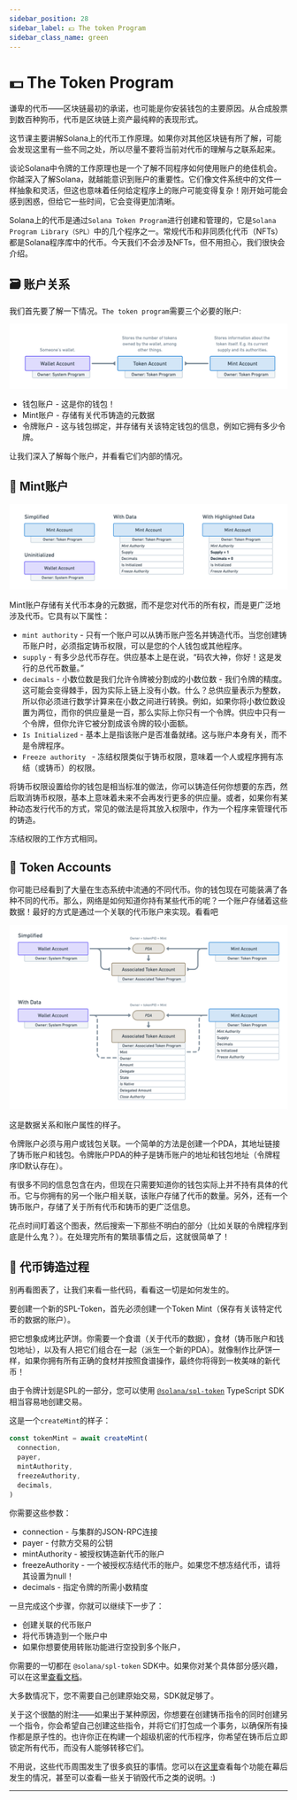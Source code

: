 ```yaml
---
sidebar_position: 28
sidebar_label: 💵 The token Program
sidebar_class_name: green
---
```


# 💵 The Token Program

谦卑的代币——区块链最初的承诺，也可能是你安装钱包的主要原因。从合成股票到数百种狗币，代币是区块链上资产最纯粹的表现形式。

这节课主要讲解Solana上的代币工作原理。如果你对其他区块链有所了解，可能会发现这里有一些不同之处，所以尽量不要将当前对代币的理解与之联系起来。

谈论Solana中令牌的工作原理也是一个了解不同程序如何使用账户的绝佳机会。你越深入了解Solana，就越能意识到账户的重要性。它们像文件系统中的文件一样抽象和灵活，但这也意味着任何给定程序上的账户可能变得复杂！刚开始可能会感到困惑，但给它一些时间，它会变得更加清晰。

Solana上的代币是通过`Solana Token Program`进行创建和管理的，它是`Solana Program Library（SPL）`中的几个程序之一。常规代币和非同质化代币（NFTs）都是Solana程序库中的代币。今天我们不会涉及NFTs，但不用担心，我们很快会介绍。


## 🗃 账户关系

我们首先要了解一下情况。`The token program`需要三个必要的账户:

![](./img/account-relationships.png)

- 钱包账户 - 这是你的钱包！
- Mint账户 - 存储有关代币铸造的元数据
- 令牌账户 - 这与钱包绑定，并存储有关该特定钱包的信息，例如它拥有多少令牌。

让我们深入了解每个账户，并看看它们内部的情况。

## 🌌 Mint账户

![](./img/mint-account.png)


Mint账户存储有关代币本身的元数据，而不是您对代币的所有权，而是更广泛地涉及代币。它具有以下属性：

- `mint authority` - 只有一个账户可以从铸币账户签名并铸造代币。当您创建铸币账户时，必须指定铸币权限，可以是您的个人钱包或其他程序。
- `supply` - 有多少总代币存在。供应基本上是在说，“码农大神，你好！这是发行的总代币数量。”
- `decimals` - 小数位数是我们允许令牌被分割成的小数位数 - 我们令牌的精度。这可能会变得棘手，因为实际上链上没有小数。什么？总供应量表示为整数，所以你必须进行数学计算来在小数之间进行转换。例如，如果你将小数位数设置为两位，而你的供应量是一百，那么实际上你只有一个令牌。供应中只有一个令牌，但你允许它被分割成该令牌的较小面额。
- `Is Initialized`  - 基本上是指该账户是否准备就绪。这与账户本身有关，而不是令牌程序。
- `Freeze authority ` - 冻结权限类似于铸币权限，意味着一个人或程序拥有冻结（或铸币）的权限。


将铸币权限设置给你的钱包是相当标准的做法，你可以铸造任何你想要的东西，然后取消铸币权限，基本上意味着未来不会再发行更多的供应量。或者，如果你有某种动态发行代币的方式，常见的做法是将其放入权限中，作为一个程序来管理代币的铸造。

冻结权限的工作方式相同。


##  👛 Token Accounts

你可能已经看到了大量在生态系统中流通的不同代币。你的钱包现在可能装满了各种不同的代币。那么，网络是如何知道你持有某些代币的呢？一个账户存储着这些数据！最好的方式是通过一个关联的代币账户来实现。看看吧

![](./img/token-account.png)


这是数据关系和账户属性的样子。

令牌账户必须与用户或钱包关联。一个简单的方法是创建一个PDA，其地址链接了铸币账户和钱包。令牌账户PDA的种子是铸币账户的地址和钱包地址（令牌程序ID默认存在）。

有很多不同的信息包含在内，但现在只需要知道你的钱包实际上并不持有具体的代币。它与你拥有的另一个账户相关联，该账户存储了代币的数量。另外，还有一个铸币账户，存储了关于所有代币和铸币的更广泛信息。

花点时间盯着这个图表，然后搜索一下那些不明白的部分（比如关联的令牌程序到底是什么鬼？）。在处理完所有的繁琐事情之后，这就很简单了！

## 🤑 代币铸造过程

别再看图表了，让我们来看一些代码，看看这一切是如何发生的。

要创建一个新的SPL-Token，首先必须创建一个Token Mint（保存有关该特定代币的数据的账户）。

把它想象成烤比萨饼。你需要一个食谱（关于代币的数据），食材（铸币账户和钱包地址），以及有人把它们组合在一起（派生一个新的PDA）。就像制作比萨饼一样，如果你拥有所有正确的食材并按照食谱操作，最终你将得到一枚美味的新代币！

由于令牌计划是SPL的一部分，您可以使用 [`@solana/spl-token`](https://www.npmjs.com/package/@solana/spl-token) TypeScript SDK相当容易地创建交易。

这是一个`createMint`的样子：

```ts
const tokenMint = await createMint(
  connection,
  payer,
  mintAuthority,
  freezeAuthority,
  decimals,
)
```

你需要这些参数：
- connection - 与集群的JSON-RPC连接
- payer - 付款方交易的公钥
- mintAuthority - 被授权铸造新代币的账户
- freezeAuthority - 一个被授权冻结代币的账户。如果您不想冻结代币，请将其设置为null！
- decimals - 指定令牌的所需小数精度

一旦完成这个步骤，你就可以继续下一步了：

- 创建关联的代币账户
- 将代币铸造到一个账户中
- 如果你想要使用转账功能进行空投到多个账户，

你需要的一切都在 `@solana/spl-token` SDK中。如果你对某个具体部分感兴趣，可以在这里[查看文档](https://spl.solana.com/token)。

大多数情况下，您不需要自己创建原始交易，SDK就足够了。

关于这个很酷的附注——如果出于某种原因，你想要在创建铸币指令的同时创建另一个指令，你会希望自己创建这些指令，并将它们打包成一个事务，以确保所有操作都是原子性的。也许你正在构建一个超级机密的代币程序，你希望在铸币后立即锁定所有代币，而没有人能够转移它们。

不用说，这些代币周围发生了很多疯狂的事情。您可以在[这里](https://www.soldev.app/course/token-program)查看每个功能在幕后发生的情况，甚至可以查看一些关于销毁代币之类的说明。:)

---
